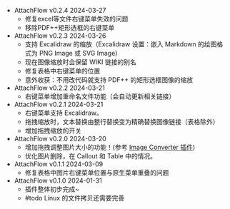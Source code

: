 - AttachFlow v0.2.4 2024-03-27
  - 修复excel等文件右键菜单失效的问题
  - 移除PDF++矩形选框的右键菜单
- AttachFlow v0.2.3 2024-03-26
  - 支持 Excalidraw 的缩放（Excalidraw 设置：嵌入 Markdown 的绘图格式为 PNG Image 或 SVG Image）
  - 现在图像缩放时会保留 WIKI 链接的别名
  - 修复表格中右键菜单的位置
  - 意外收获：不用改代码就支持 PDF++ 的矩形选框图像的缩放
- AttachFlow v0.2.2 2024-03-21
  - 右键菜单增加重命名文件功能（会自动更新相关链接）
- AttachFlow v0.2.1 2024-03-21
  - 右键菜单支持 Excalidraw。
  - 拖拽缩放时，文本替换由整行替换变为精确替换图像链接（表格除外）
  - 增加拖拽缩放的开关
- AttachFlow v0.2.0 2024-03-20
  - 增加拖拽调整图片大小的功能！(参考 [Image Converter 插件](https://github.com/xRyul/obsidian-image-converter))
  - 优化图片删除，在 Callout 和 Table 中的情况。
- AttachFlow v0.1.1 2024-03-09
  - 修复表格中图片右键菜单位置与原生菜单重叠的问题
- AttachFlow v0.1.0 2024-01-31
  - 插件整体初步完成~
  - #todo Linux 的文件拷贝还需要完善